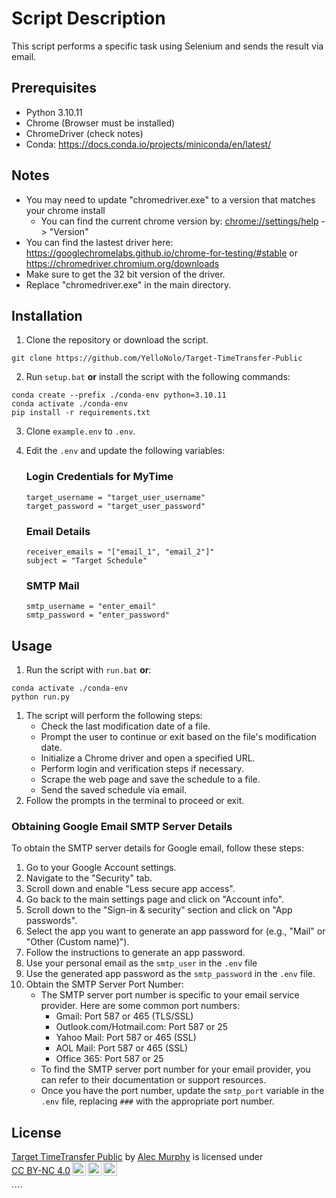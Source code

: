# Script Description

This script performs a specific task using Selenium and sends the result via email.

## Prerequisites

- Python 3.10.11
- Chrome (Browser must be installed)
- ChromeDriver (check notes)
- Conda: https://docs.conda.io/projects/miniconda/en/latest/

## Notes

- You may need to update "chromedriver.exe" to a version that matches your chrome install
  - You can find the current chrome version by: [chrome://settings/help](chrome://settings/help) -> "Version"
- You can find the lastest driver here: https://googlechromelabs.github.io/chrome-for-testing/#stable or https://chromedriver.chromium.org/downloads
- Make sure to get the 32 bit version of the driver.
- Replace "chromedriver.exe" in the main directory.

## Installation

1. Clone the repository or download the script.

```
git clone https://github.com/YelloNolo/Target-TimeTransfer-Public
```

2. Run `setup.bat` **or** install the script with the following commands:

```batch
conda create --prefix ./conda-env python=3.10.11
conda activate ./conda-env
pip install -r requirements.txt
```

3. Clone `example.env` to `.env`.
4. Edit the `.env` and update the following variables:

   ### Login Credentials for MyTime

   ```
   target_username = "target_user_username"
   target_password = "target_user_password"
   ```

   ### Email Details

   ```
   receiver_emails = "["email_1", "email_2"]"
   subject = "Target Schedule"
   ```

   ### SMTP Mail

   ```
   smtp_username = "enter_email"
   smtp_password = "enter_password"
   ```

## Usage

1. Run the script with `run.bat` **or**:
```batch
conda activate ./conda-env
python run.py
```
1. The script will perform the following steps:
   - Check the last modification date of a file.
   - Prompt the user to continue or exit based on the file's modification date.
   - Initialize a Chrome driver and open a specified URL.
   - Perform login and verification steps if necessary.
   - Scrape the web page and save the schedule to a file.
   - Send the saved schedule via email.
2. Follow the prompts in the terminal to proceed or exit.

### Obtaining Google Email SMTP Server Details

To obtain the SMTP server details for Google email, follow these steps:

1. Go to your Google Account settings.
2. Navigate to the "Security" tab.
3. Scroll down and enable "Less secure app access".
4. Go back to the main settings page and click on "Account info".
5. Scroll down to the "Sign-in & security" section and click on "App passwords".
6. Select the app you want to generate an app password for (e.g., "Mail" or "Other (Custom name)").
7. Follow the instructions to generate an app password.
8. Use your personal email as the `smtp_user` in the `.env` file
9. Use the generated app password as the `smtp_password` in the `.env` file.
10. Obtain the SMTP Server Port Number:
    - The SMTP server port number is specific to your email service provider. Here are some common port numbers:
      - Gmail: Port 587 or 465 (TLS/SSL)
      - Outlook.com/Hotmail.com: Port 587 or 25
      - Yahoo Mail: Port 587 or 465 (SSL)
      - AOL Mail: Port 587 or 465 (SSL)
      - Office 365: Port 587 or 25
    - To find the SMTP server port number for your email provider, you can refer to their documentation or support resources.
    - Once you have the port number, update the `smtp_port` variable in the `.env` file, replacing `###` with the appropriate port number.

## License

<p xmlns:cc="http://creativecommons.org/ns#" xmlns:dct="http://purl.org/dc/terms/"><a property="dct:title" rel="cc:attributionURL" href="https://github.com/YelloNolo/Target-TimeTransfer-Public">Target TimeTransfer Public</a> by <a rel="cc:attributionURL dct:creator" property="cc:attributionName" href="https://www.yello.page">Alec Murphy</a> is licensed under <a href="http://creativecommons.org/licenses/by-nc/4.0/?ref=chooser-v1" target="_blank" rel="license noopener noreferrer" style="display:inline-block;">CC BY-NC 4.0<img style="height:22px!important;margin-left:3px;vertical-align:text-bottom;" src="https://mirrors.creativecommons.org/presskit/icons/cc.svg?ref=chooser-v1"><img style="height:22px!important;margin-left:3px;vertical-align:text-bottom;" src="https://mirrors.creativecommons.org/presskit/icons/by.svg?ref=chooser-v1"><img style="height:22px!important;margin-left:3px;vertical-align:text-bottom;" src="https://mirrors.creativecommons.org/presskit/icons/nc.svg?ref=chooser-v1"></a></p>
````
